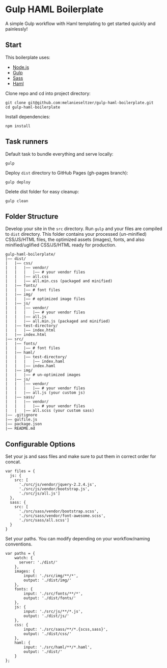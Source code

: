 # Gulp HAML Boilerplate
A simple Gulp workflow with Haml templating to get started quickly and painlessly!

## Start

This boilerplate uses:

- [Node.js](https://nodejs.org/en/)
- [Gulp](https://gulpjs.com/)
- [Sass](http://sass-lang.com/)
- [Haml](http://haml.info/)

Clone repo and cd into project directory:

```
git clone git@github.com:melanieseltzer/gulp-haml-boilerplate.git
cd gulp-haml-boilerplate
```

Install dependencies:

```
npm install
```

## Task runners

Default task to bundle everything and serve locally:

```
gulp
```

Deploy `dist` directory to GitHub Pages (gh-pages branch):

```
gulp deploy
```

Delete dist folder for easy cleanup:

```
gulp clean
```

## Folder Structure

Develop your site in the `src` directory. Run `gulp` and your files are compiled to `dist` directory. This folder contains your processed (un-minified) CSS/JS/HTML files, the optimized assets (images), fonts, and also minified/uglified CSS/JS/HTML ready for production.

```
gulp-haml-boilerplate/
|—— dist/
|   |—— css/
|   |   |—— vendor/
|   |   |   |—— # your vendor files
|   |   |—— all.css
|   |   |—— all.min.css (packaged and minified)
|   |—— fonts/
|   |   |—— # font files
|   |—— img/
|   |   |—— # optimized image files
|   |—— js/
|   |   |—— vendor/
|   |   |   |—— # your vendor files
|   |   |—— all.js
|   |   |—— all.min.js (packaged and minified)
|   |—— test-directory/
|   |   |—— index.html
|   |—— index.html
|—— src/
|   |—— fonts/
|   |   |—— # font files
|   |—— haml/
|   |   |—— test-directory/
|   |   |   |—— index.haml
|   |   |—— index.haml
|   |—— img/
|   |   |—— # un-optimized images
|   |—— js/
|   |   |—— vendor/
|   |   |   |—— # your vendor files
|   |   |—— all.js (your custom js)
|   |—— sass/
|   |   |—— vendor/
|   |   |   |—— # your vendor files
|   |   |—— all.scss (your custom sass)
|—— .gitignore
|—— gulfile.js
|—— package.json
|—— README.md
```

## Configurable Options

Set your js and sass files and make sure to put them in correct order for concat.

```
var files = {
  js: {
    src: [
      './src/js/vendor/jquery-2.2.4.js',
      './src/js/vendor/bootstrap.js',
      './src/js/all.js']
  },
  sass: {
    src: [
      './src/sass/vendor/bootstrap.scss',
      './src/sass/vendor/font-awesome.scss',
      './src/sass/all.scss']
  }
}
```

Set your paths. You can modify depending on your workflow/naming conventions.

```
var paths = {
    watch: {
      server: './dist/'
    },
    images: {
        input: './src/img/**/*',
        output: './dist/img/'
    },
    fonts: {
        input: './src/fonts/**/*',
        output: './dist/fonts/'
    },
    js: {
        input: './src/js/**/*.js',
        output: './dist/js/'
    },
    css: {
        input: './src/sass/**/*.{scss,sass}',
        output: './dist/css/'
    },
    haml: {
        input: './src/haml/**/*.haml',
        output: './dist/'
    }
};
```
